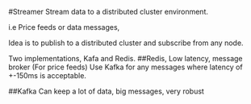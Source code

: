 #Streamer
Stream data to a distributed cluster environment.

i.e Price feeds or data messages,

Idea is to publish to a distributed cluster and subscribe from any node.

Two implementations, Kafa and Redis.
##Redis,
Low latency, message broker (For price feeds)
Use Kafka for any messages where latency of +-150ms is acceptable.

##Kafka
Can keep a lot of data, big messages, very robust 